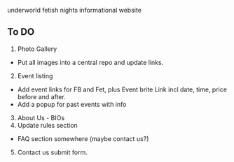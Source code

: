 underworld fetish nights informational website

## To DO
1. Photo Gallery
- Put all images into a central repo and update links.
2. Event listing
- Add event links for FB and Fet, plus Event brite Link incl date, time, price before and after.
- Add a popup for past events with info
3. About Us - BIOs 
4. Update rules section
- FAQ section somewhere (maybe contact us?)
5. Contact us submit form. 
